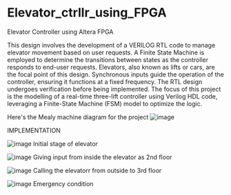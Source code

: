 # Elevator_ctrllr_using_FPGA
Elevator Controller using Altera FPGA

This design involves the development of a VERILOG RTL code to manage elevator movement based on user requests. A Finite State Machine is employed to determine the transitions between states as the controller responds to end-user requests. Elevators, also known as lifts or cars, are the focal point of this design. Synchronous inputs guide the operation of the controller, ensuring it functions at a fixed frequency. The RTL design undergoes verification before being implemented. The focus of this project is the modelling of a real-time three-lift controller using Verilog HDL code, leveraging a Finite-State Machine (FSM) model to optimize the logic.

Here's the Mealy machine diagram for the project
![image](https://github.com/user-attachments/assets/fbfd57ff-daf9-4d9d-a721-2723974ce8dc)


IMPLEMENTATION

![image](https://github.com/user-attachments/assets/50497165-34b9-481a-b9e5-5677526d760d)
Initial stage of elevator

![image](https://github.com/user-attachments/assets/4860eb3e-db55-4a74-bf09-c69ed7ebe0dc)
Giving input from inside the elevator as 2nd floor

![image](https://github.com/user-attachments/assets/029bd16f-c125-470e-ad2a-fcb89ebe35d7)
Calling the elevatorr from outside to 3rd floor

![image](https://github.com/user-attachments/assets/0ee16334-8faa-48fa-8cfa-f010fe64c696)
Emergency condition
